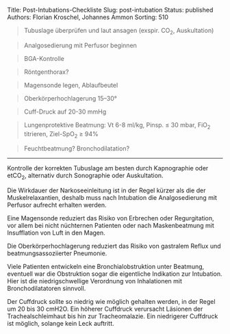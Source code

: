Title: Post-Intubations-Checkliste
Slug: post-intubation
Status: published
Authors: Florian Kroschel, Johannes Ammon
Sorting: 510

> Tubuslage überprüfen und laut ansagen (exspir. CO<sub>2</sub>, Auskultation)

> Analgosedierung mit Perfusor beginnen

> BGA-Kontrolle

> Röntgenthorax?

> Magensonde legen, Ablaufbeutel

> Oberkörperhochlagerung 15–30°

> Cuff-Druck auf 20-30&nbsp;mmHg

> Lungenprotektive Beatmung: Vt 6-8&nbsp;ml/kg, Pinsp. ≤ 30&nbsp;mbar, FiO<sub>2</sub> titrieren, Ziel-SpO<sub>2</sub> ≥ 94%

> Feuchtbeatmung? Bronchodilatation?

----

Kontrolle der korrekten Tubuslage am besten durch Kapnographie oder etCO<sub>2</sub>, alternativ durch Sonographie oder Auskultation.

Die Wirkdauer der Narkoseeinleitung ist in der Regel kürzer als die der Muskelrelaxantien, deshalb muss nach Intubation die Analgosedierung mit Perfusor aufrecht erhalten werden.

Eine Magensonde reduziert das Risiko von Erbrechen oder Regurgitation, vor allem bei nicht nüchternen Patienten oder nach Maskenbeatmung mit Insufflation von Luft in den Magen.

Die Oberkörperhochlagerung reduziert das Risiko von gastralem Reflux und beatmungsassoziierter Pneumonie.

Viele Patienten entwickeln eine Bronchialobstruktion unter Beatmung, eventuell war die Obstruktion sogar die eigentliche Indikation zur Intubation. Hier ist die niedrigschwellige Verordnung von Inhalationen mit Bronchodilatatoren sinnvoll.

Der Cuffdruck sollte so niedrig wie möglich gehalten werden, in der Regel um 20 bis 30&nbsp;cmH2O. Ein höherer Cuffdruck verursacht Läsionen der Trachealschleimhaut bis hin zur Tracheomalazie. Ein niedrigerer Cuffdruck ist möglich, solange kein Leck auftritt.
